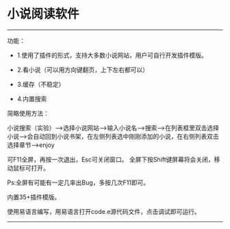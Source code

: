 # 小说阅读软件


---
 功能：

* 1.使用了插件的形式，支持大多数小说网站，用户可自行开发插件模版。

* 2.看小说（可以用方向键翻页，上下左右都可以）

* 3.缓存（不稳定）

* 4.内置搜索

简略使用方法：

小说搜索（实验）-->选择小说网站-->输入小说名-->搜索-->在列表框里双击选择小说-->会自动回到小说书架，在左侧列表选中刚刚添加的小说，在右侧列表双击选择章节-->enjoy

可F11全屏，再按一次退出，Esc可关闭窗口。
全屏下按Shift键屏幕将会关闭，移动鼠标可打开。

Ps:全屏有可能有一定几率出Bug，多按几次F11即可。

内置35+插件模版。

使用易语言编写，用易语言打开code.e源代码文件，点击调试即可运行。
 
------
